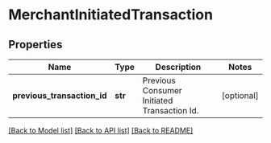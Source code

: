 # MerchantInitiatedTransaction

## Properties
Name | Type | Description | Notes
------------ | ------------- | ------------- | -------------
**previous_transaction_id** | **str** | Previous Consumer Initiated Transaction Id. | [optional] 

[[Back to Model list]](../README.md#documentation-for-models) [[Back to API list]](../README.md#documentation-for-api-endpoints) [[Back to README]](../README.md)


